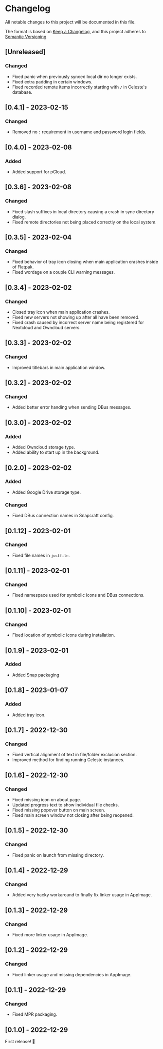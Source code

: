 # Changelog
All notable changes to this project will be documented in this file.

The format is based on [Keep a Changelog](https://keepachangelog.com/en/1.0.0/),
and this project adheres to [Semantic Versioning](https://semver.org/spec/v2.0.0.html).

## [Unreleased]
### Changed
- Fixed panic when previously synced local dir no longer exists.
- Fixed extra padding in certain windows.
- Fixed recorded remote items incorrectly starting with `/` in Celeste's database.

## [0.4.1] - 2023-02-15
### Changed
- Removed no `:` requirement in username and password login fields.

## [0.4.0] - 2023-02-08
### Added
- Added support for pCloud.

## [0.3.6] - 2023-02-08
### Changed
- Fixed slash suffixes in local directory causing a crash in sync directory dialog.
- Fixed remote directories not being placed correctly on the local system.

## [0.3.5] - 2023-02-04
### Changed
- Fixed behavior of tray icon closing when main application crashes inside of Flatpak.
- Fixed wordage on a couple CLI warning messages.

## [0.3.4] - 2023-02-02
### Changed
- Closed tray icon when main application crashes.
- Fixed new servers not showing up after all have been removed.
- Fixed crash caused by incorrect server name being registered for Nextcloud and Owncloud servers.

## [0.3.3] - 2023-02-02
### Changed
- Improved titlebars in main application window.

## [0.3.2] - 2023-02-02
### Changed
- Added better error handing when sending DBus messages.

## [0.3.0] - 2023-02-02
### Added
- Added Owncloud storage type.
- Added ability to start up in the background.

## [0.2.0] - 2023-02-02
### Added
- Added Google Drive storage type.

### Changed
- Fixed DBus connection names in Snapcraft config.

## [0.1.12] - 2023-02-01
### Changed
- Fixed file names in `justfile`.

## [0.1.11] - 2023-02-01
### Changed
- Fixed namespace used for symbolic icons and DBus connections.

## [0.1.10] - 2023-02-01
### Changed
- Fixed location of symbolic icons during installation.

## [0.1.9] - 2023-02-01
### Added
- Added Snap packaging

## [0.1.8] - 2023-01-07
### Added
- Added tray icon.

## [0.1.7] - 2022-12-30
### Changed
- Fixed vertical alignment of text in file/folder exclusion section.
- Improved method for finding running Celeste instances.

## [0.1.6] - 2022-12-30
### Changed
- Fixed missing icon on about page.
- Updated progress text to show individual file checks.
- Fixed missing popover button on main screen.
- Fixed main screen window not closing after being reopened.

## [0.1.5] - 2022-12-30
### Changed
- Fixed panic on launch from missing directory.

## [0.1.4] - 2022-12-29
### Changed
- Added very hacky workaround to finally fix linker usage in AppImage.

## [0.1.3] - 2022-12-29
### Changed
- Fixed more linker usage in AppImage.

## [0.1.2] - 2022-12-29
### Changed
- Fixed linker usage and missing dependencies in AppImage.

## [0.1.1] - 2022-12-29
### Changed
- Fixed MPR packaging.

## [0.1.0] - 2022-12-29
First release! 🥳

